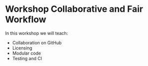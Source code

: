 
# Workshop Collaborative and Fair Workflow

In this workshop we will teach:

- Collaboration on GitHub
- Licensing
- Modular code
- Testing and CI

